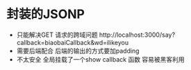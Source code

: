 # 封装的JSONP

- 只能解决GET 请求的跨域问题
    http://localhost:3000/say?callback=biaobaiCallback&wd=ilikeyou
- 需要后端配合
    后端的输出的方式要加padding
- 不太安全
    全局挂载了一个show callback 函数 容易被黑客利用
